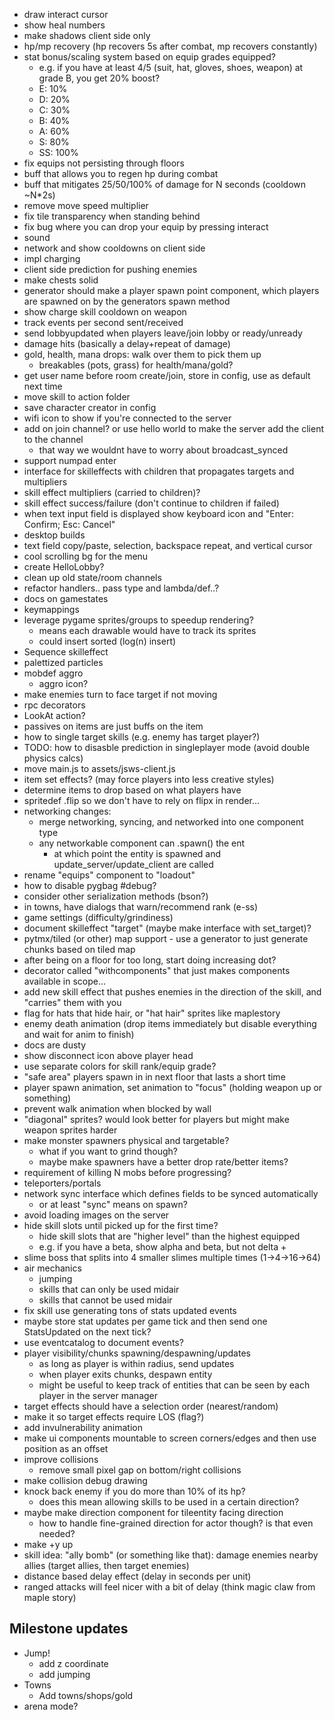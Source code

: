- draw interact cursor
- show heal numbers
- make shadows client side only
- hp/mp recovery (hp recovers 5s after combat, mp recovers constantly)
- stat bonus/scaling system based on equip grades equipped?
  - e.g. if you have at least 4/5 (suit, hat, gloves, shoes, weapon) at grade B, you get 20% boost?
  - E: 10%
  - D: 20%
  - C: 30%
  - B: 40%
  - A: 60%
  - S: 80%
  - SS: 100%
- fix equips not persisting through floors
- buff that allows you to regen hp during combat
- buff that mitigates 25/50/100% of damage for N seconds (cooldown ~N*2s)
- remove move speed multiplier
- fix tile transparency when standing behind
- fix bug where you can drop your equip by pressing interact
- sound
- network and show cooldowns on client side
- impl charging
- client side prediction for pushing enemies
- make chests solid
- generator should make a player spawn point component, which players are spawned on by the generators spawn method
- show charge skill cooldown on weapon
- track events per second sent/received
- send lobbyupdated when players leave/join lobby or ready/unready
- damage hits (basically a delay+repeat of damage)
- gold, health, mana drops: walk over them to pick them up
  - breakables (pots, grass) for health/mana/gold?
- get user name before room create/join, store in config, use as default next time
- move skill to action folder
- save character creator in config
- wifi icon to show if you're connected to the server
- add on join channel? or use hello world to make the server add the client to the channel
  - that way we wouldnt have to worry about broadcast_synced
- support numpad enter
- interface for skilleffects with children that propagates targets and multipliers
- skill effect multipliers (carried to children)?
- skill effect success/failure (don't continue to children if failed)
- when text input field is displayed show keyboard icon and "Enter: Confirm; Esc: Cancel"
- desktop builds
- text field copy/paste, selection, backspace repeat, and vertical cursor
- cool scrolling bg for the menu
- create HelloLobby?
- clean up old state/room channels
- refactor handlers.. pass type and lambda/def..?
- docs on gamestates
- keymappings
- leverage pygame sprites/groups to speedup rendering?
  - means each drawable would have to track its sprites
  - could insert sorted (log(n) insert)
- Sequence skilleffect
- palettized particles
- mobdef aggro
  - aggro icon?
- make enemies turn to face target if not moving
- rpc decorators
- LookAt action?
- passives on items are just buffs on the item
- how to single target skills (e.g. enemy has target player?)
- TODO: how to disasble prediction in singleplayer mode (avoid double physics calcs)
- move main.js to assets/jsws-client.js
- item set effects? (may force players into less creative styles)
- determine items to drop based on what players have
- spritedef .flip so we don't have to rely on flipx in render...
- networking changes:
  - merge networking, syncing, and networked into one component type
  - any networkable component can .spawn() the ent
    - at which point the entity is spawned and update_server/update_client are called
- rename "equips" component to "loadout"
- how to disable pygbag #debug?
- consider other serialization methods (bson?)
- in towns, have dialogs that warn/recommend rank (e-ss)
- game settings (difficulty/grindiness)
- document skilleffect "target" (maybe make interface with set_target)?
- pytmx/tiled (or other) map support - use a generator to just generate chunks based on tiled map
- after being on a floor for too long, start doing increasing dot?
- decorator called "withcomponents" that just makes components available in scope...
- add new skill effect that pushes enemies in the direction of the skill, and "carries" them with you
- flag for hats that hide hair, or "hat hair" sprites like maplestory
- enemy death animation (drop items immediately but disable everything and wait for anim to finish)
- docs are dusty
- show disconnect icon above player head
- use separate colors for skill rank/equip grade?
- "safe area" players spawn in in next floor that lasts a short time
- player spawn animation, set animation to "focus" (holding weapon up or something)
- prevent walk animation when blocked by wall
- "diagonal" sprites? would look better for players but might make weapon sprites harder
- make monster spawners physical and targetable?
  - what if you want to grind though?
  - maybe make spawners have a better drop rate/better items?
- requirement of killing N mobs before progressing?
- teleporters/portals
- network sync interface which defines fields to be synced automatically
  - or at least "sync" means on spawn?
- avoid loading images on the server
- hide skill slots until picked up for the first time?
  - hide skill slots that are "higher level" than the highest equipped
  - e.g. if you have a beta, show alpha and beta, but not delta +
- slime boss that splits into 4 smaller slimes multiple times (1->4->16->64)
- air mechanics
  - jumping
  - skills that can only be used midair
  - skills that cannot be used midair
- fix skill use generating tons of stats updated events
 - maybe store stat updates per game tick and then send one StatsUpdated on the next tick?
- use eventcatalog to document events?
- player visibility/chunks spawning/despawning/updates
  - as long as player is within radius, send updates
  - when player exits chunks, despawn entity
  - might be useful to keep track of entities that can be seen by each player in the server manager
- target effects should have a selection order (nearest/random)
- make it so target effects require LOS (flag?)
- add invulnerability animation
- make ui components mountable to screen corners/edges and then use position as an offset
- improve collisions
  - remove small pixel gap on bottom/right collisions
- make collision debug drawing
- knock back enemy if you do more than 10% of its hp?
  - does this mean allowing skills to be used in a certain direction?
- maybe make direction component for tileentity facing direction
  - how to handle fine-grained direction for actor though? is that even needed?
- make +y up
- skill idea: "ally bomb" (or something like that): damage enemies nearby allies (target allies, then target enemies)
- distance based delay effect (delay in seconds per unit)
- ranged attacks will feel nicer with a bit of delay (think magic claw from maple story)

## Milestone updates
- Jump!
  - add z coordinate
  - add jumping
- Towns
  - Add towns/shops/gold
- arena mode?